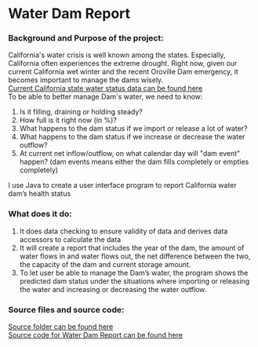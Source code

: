 # Water Dam Report
### Background and Purpose of the project:
California's water crisis is well known among the states. Especially, California often experiences the extreme drought. Right now, given our current California wet winter and the recent Oroville Dam emergency, it becomes important to manage the dams wisely.
<br>[Current California state water status data can be found here](http://cdec.water.ca.gov/reportapp/javareports?name=RES)
<br>To be able to better manage Dam's water, we need to know:
1. Is it filling, draining or holding steady?
2. How full is it right now (in %)?
3. What happens to the dam status if we import or release a lot of water?
4. What happens to the dam status if we increase or decrease the water outflow?
5. At current net inflow/outflow, on what calendar day will "dam event" happen? (dam events means either the dam fills completely or empties completely)

I use Java to create a user interface program to report California water dam’s health status

### What does it do:
1. It does data checking to ensure validity of data and derives data accessors to calculate the data 
2. It will create a report that includes the year of the dam, the amount of water flows in and water flows out, the net difference between the two, the capacity of the dam and current storage amount.
3. To let user be able to manage the Dam’s water, the program shows the predicted dam status under the situations where importing or releasing the water and increasing or decreasing the water outflow.

### Source files and source code:
[Source folder can be found here](https://github.com/wei06159git/WeiShan-Portfolio/tree/master/Water%20Dam%20Report/src)
<br>[Source code for Water Dam Report can be found here](https://github.com/wei06159git/WeiShan-Portfolio/blob/master/Water%20Dam%20Report/src/DamReport.java)
